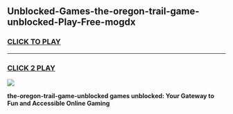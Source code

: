 
## Unblocked-Games-the-oregon-trail-game-unblocked-Play-Free-mogdx
<h3>
<a href="https://premium76.site?title=the-oregon-trail-game-unblocked&ref=10A">CLICK TO PLAY</a></h3>
<hr>

<h3>
<a href="https://premium76.site?title=the-oregon-trail-game-unblocked&ref=10A">CLICK 2 PLAY</a>
  
</h3>

<a href="https://premium76.site?title=the-oregon-trail-game-unblocked&ref=10A"><img src="https://clearcache.store/games.png"></a>


**the-oregon-trail-game-unblocked games unblocked: Your Gateway to Fun and Accessible Online Gaming**
